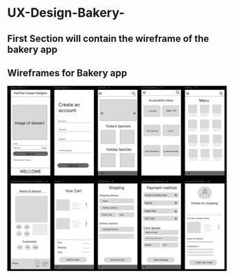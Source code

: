 # UX-Design-Bakery-

## First Section will contain the wireframe of the bakery app

## Wireframes for Bakery app
<img src="Wireframes for bakery.png" width=620>
